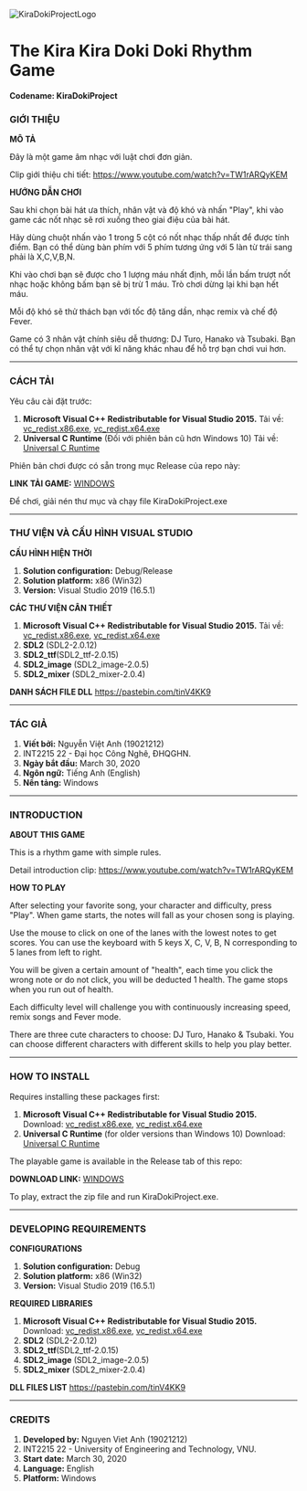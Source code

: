 ![KiraDokiProjectLogo](https://raw.githubusercontent.com/vakoyomi/KiraDokiProject/master/Source/resources/logo.png?token=AOTKXBXKNTR4FA7OCXJOOSC6VHQSO)
# The Kira Kira Doki Doki Rhythm Game 
**Codename: KiraDokiProject**

### GIỚI THIỆU


**MÔ TẢ**

Đây là một game âm nhạc với luật chơi đơn giản.

Clip giới thiệu chi tiết: https://www.youtube.com/watch?v=TW1rARQyKEM


**HƯỚNG DẪN CHƠI**

Sau khi chọn bài hát ưa thích, nhân vật và độ khó và nhấn "Play",
khi vào game các nốt nhạc sẽ rơi xuống theo giai điệu của bài hát.

Hãy dùng chuột nhấn vào 1 trong 5 cột có nốt nhạc thấp nhất để được tính điểm.
Bạn có thể dùng bàn phím với 5 phím tương ứng với 5 làn từ trái sang phải là X,C,V,B,N.

Khi vào chơi bạn sẽ được cho 1 lượng máu nhất định, mỗi lần bấm trượt nốt nhạc hoặc không bấm bạn sẽ bị trừ 1 máu. 
Trò chơi dừng lại khi bạn hết máu.

Mỗi độ khó sẽ thử thách bạn với tốc độ tăng dần, nhạc remix và chế độ Fever.

Game có 3 nhân vật chính siêu dễ thương: DJ Turo, Hanako và Tsubaki.
Bạn có thể tự chọn nhân vật với kĩ năng khác nhau để hỗ trợ bạn chơi vui hơn.

-----
### CÁCH TẢI

Yêu câu cài đặt trước:
1. **Microsoft Visual C++ Redistributable for Visual Studio 2015.**
Tải về: [vc_redist.x86.exe](https://aka.ms/vs/16/release/vc_redist.x86.exe), [vc_redist.x64.exe](https://aka.ms/vs/16/release/vc_redist.x64.exe)
1. **Universal C Runtime** (Đối với phiên bản cũ hơn Windows 10) Tải về: [Universal C Runtime](https://support.microsoft.com/en-us/help/2999226/update-for-universal-c-runtime-in-windows)

Phiên bản chơi được có sẵn trong mục Release của repo này:

**LINK TẢI GAME:**     [WINDOWS](https://github.com/vakoyomi/KiraDokiProject/releases)

Để chơi, giải nén thư mục và chạy file KiraDokiProject.exe

-----
### THƯ VIỆN VÀ CẤU HÌNH VISUAL STUDIO

**CẤU HÌNH HIỆN THỜI**

1. **Solution configuration:** Debug/Release
1. **Solution platform:** x86 (Win32)
1. **Version:** Visual Studio 2019 (16.5.1)

**CÁC THƯ VIỆN CÂN THIẾT**

1. **Microsoft Visual C++ Redistributable for Visual Studio 2015.**
Tải về: [vc_redist.x86.exe](https://aka.ms/vs/16/release/vc_redist.x86.exe), [vc_redist.x64.exe](https://aka.ms/vs/16/release/vc_redist.x64.exe)
1. **SDL2** (SDL2-2.0.12)
1. **SDL2_ttf**(SDL2_ttf-2.0.15)
1. **SDL2_image** (SDL2_image-2.0.5)
1. **SDL2_mixer** (SDL2_mixer-2.0.4)

**DANH SÁCH FILE DLL** https://pastebin.com/tinV4KK9


-----
### TÁC GIẢ
1. **Viết bởi:** Nguyễn Việt Anh (19021212)
1. INT2215 22 - Đại học Công Nghê, ĐHQGHN.
1. **Ngày bắt đầu:** March 30, 2020
1. **Ngôn ngữ:** Tiếng Anh (English)
1. **Nền tảng:** Windows

-----

### INTRODUCTION

**ABOUT THIS GAME**

This is a rhythm game with simple rules.

Detail introduction clip: https://www.youtube.com/watch?v=TW1rARQyKEM

**HOW TO PLAY**

After selecting your favorite song, your character and difficulty, press "Play".
When game starts, the notes will fall as your chosen song is playing.

Use the mouse to click on one of the lanes with the lowest notes to get scores.
You can use the keyboard with 5 keys X, C, V, B, N corresponding to 5 lanes from left to right.

You will be given a certain amount of "health", each time you click the wrong note or do not click, you will be deducted 1 health. The game stops when you run out of health.

Each difficulty level will challenge you with continuously increasing speed, remix songs and Fever mode.

There are three cute characters to choose: DJ Turo, Hanako & Tsubaki.
You can choose different characters with different skills to help you play better.

-----

### HOW TO INSTALL

Requires installing these packages first:
1. **Microsoft Visual C++ Redistributable for Visual Studio 2015.**
Download: [vc_redist.x86.exe](https://aka.ms/vs/16/release/vc_redist.x86.exe), [vc_redist.x64.exe](https://aka.ms/vs/16/release/vc_redist.x64.exe)
1. **Universal C Runtime** (for older versions than Windows 10) Download: [Universal C Runtime](https://support.microsoft.com/en-us/help/2999226/update-for-universal-c-runtime-in-windows)

The playable game is available in the Release tab of this repo:

**DOWNLOAD LINK:**     [WINDOWS](https://github.com/vakoyomi/KiraDokiProject/releases)

To play, extract the zip file and run KiraDokiProject.exe.

-----
### DEVELOPING REQUIREMENTS

**CONFIGURATIONS**

1. **Solution configuration:** Debug
1. **Solution platform:** x86 (Win32)
1. **Version:** Visual Studio 2019 (16.5.1)

**REQUIRED LIBRARIES**

1. **Microsoft Visual C++ Redistributable for Visual Studio 2015.**
Download: [vc_redist.x86.exe](https://aka.ms/vs/16/release/vc_redist.x86.exe), [vc_redist.x64.exe](https://aka.ms/vs/16/release/vc_redist.x64.exe)
1. **SDL2** (SDL2-2.0.12)
1. **SDL2_ttf**(SDL2_ttf-2.0.15)
1. **SDL2_image** (SDL2_image-2.0.5)
1. **SDL2_mixer** (SDL2_mixer-2.0.4)

**DLL FILES LIST** https://pastebin.com/tinV4KK9

---

### CREDITS
1. **Developed by:** Nguyen Viet Anh (19021212)
1. INT2215 22 - University of Engineering and Technology, VNU.
1. **Start date:** March 30, 2020
1. **Language:** English
1. **Platform:** Windows
